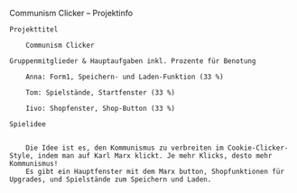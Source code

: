 Communism Clicker – Projektinfo

    Projekttitel

        Communism Clicker

    Gruppenmitglieder & Hauptaufgaben inkl. Prozente für Benotung

        Anna: Form1, Speichern- und Laden-Funktion (33 %)

        Tom: Spielstände, Startfenster (33 %)

        Iivo: Shopfenster, Shop-Button (33 %)

    Spielidee


        Die Idee ist es, den Kommunismus zu verbreiten im Cookie-Clicker-Style, indem man auf Karl Marx klickt. Je mehr Klicks, desto mehr Kommunismus!
        Es gibt ein Hauptfenster mit dem Marx button, Shopfunktionen für Upgrades, und Spielstände zum Speichern und Laden.

